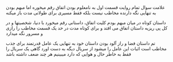 علامت سوال
تمام روایت قسمت اول به نامعلوم بودن اتفاق رقم میخوره
اما مبهم بودن به تنهایی نگه دارنده مخاطب نیست
بلکه فقط مسیری برای طولانی مدت باز میکنه

داستان کوتاه
در میان مبهم بودم کلیت اتفاق، داستانی رقم میخورد
با دنیا، شخصیتها و در کل پی ریزیه داستان اتفاق می افتد
و برای کوتاه مدت در حد یک قسمت مخاطب را رازی و مسرور نگه میدارد

تم داستان
فضا و راز آلود بودن داستان خود به تنهایی یک عامل قدرتمند برای جذب مخاطب است
اثبات این عامل را میشود از سریال دیگه به دست اورد
گاهی یک سریال را فقط به خاطر حال و هوایی که دارد میبینیم هر چند ضعف داشته باشد